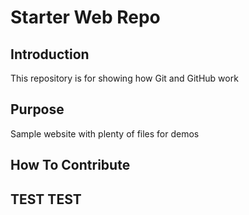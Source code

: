 # Starter Web Repo

## Introduction

This repository is for showing how Git and GitHub work

## Purpose

Sample website with plenty of files for demos

## How To Contribute

## TEST TEST